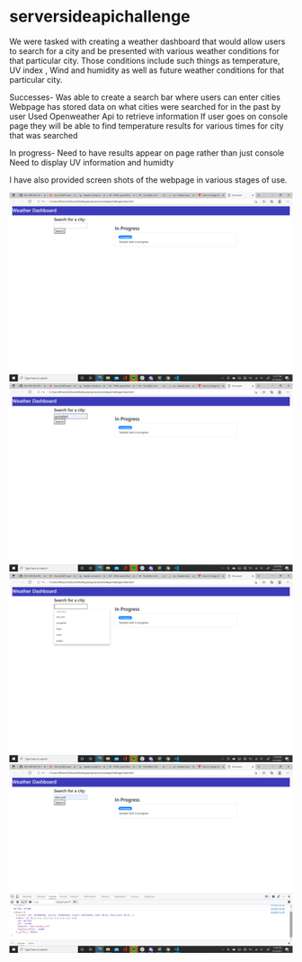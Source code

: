 # serversideapichallenge

We were tasked with creating a weather dashboard that would allow users to search for a city and be presented with various weather conditions for that particular city. Those conditions include such things as temperature, UV index , Wind and humidity as well as future weather conditions for that particular city.

Successes-
Was able to create a search bar where users can enter cities
Webpage has stored data on what cities were searched for in the past by user
Used Openweather Api to retrieve information
If user goes on console page they will be able to find temperature results for various times for city that was searched

In progress-
Need to have results appear on page rather than just console
Need to display UV information and humidty


I have also provided screen shots of the webpage in various stages of use.

![screenshot](assets/Screenshot50.png)
![screenshot](assets/Screenshot51.png)
![screenshot](assets/Screenshot52.png)
![screenshot](assets/Screenshot53.png)

